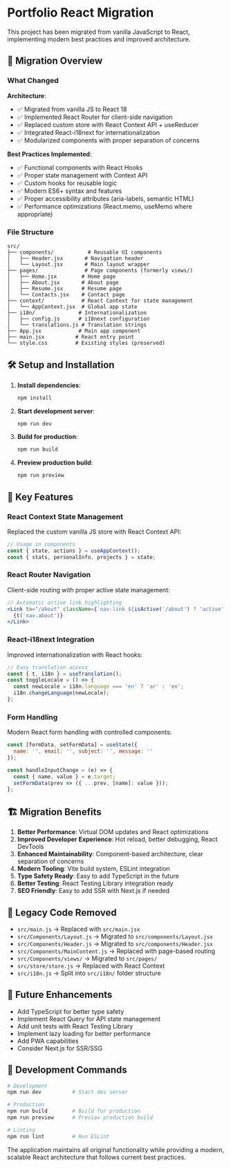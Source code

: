 # Portfolio React Migration

This project has been migrated from vanilla JavaScript to React, implementing modern best practices and improved architecture.

## 🚀 Migration Overview

### What Changed

**Architecture**:
- ✅ Migrated from vanilla JS to React 18
- ✅ Implemented React Router for client-side navigation
- ✅ Replaced custom store with React Context API + useReducer
- ✅ Integrated React-i18next for internationalization
- ✅ Modularized components with proper separation of concerns

**Best Practices Implemented**:
- ✅ Functional components with React Hooks
- ✅ Proper state management with Context API
- ✅ Custom hooks for reusable logic
- ✅ Modern ES6+ syntax and features
- ✅ Proper accessibility attributes (aria-labels, semantic HTML)
- ✅ Performance optimizations (React.memo, useMemo where appropriate)

### File Structure

```
src/
├── components/           # Reusable UI components
│   ├── Header.jsx       # Navigation header
│   └── Layout.jsx       # Main layout wrapper
├── pages/               # Page components (formerly views/)
│   ├── Home.jsx        # Home page
│   ├── About.jsx       # About page
│   ├── Resume.jsx      # Resume page
│   └── Contacts.jsx    # Contact page
├── context/            # React Context for state management
│   └── AppContext.jsx  # Global app state
├── i18n/              # Internationalization
│   ├── config.js      # i18next configuration
│   └── translations.js # Translation strings
├── App.jsx            # Main app component
├── main.jsx          # React entry point
└── style.css         # Existing styles (preserved)
```

## 🛠️ Setup and Installation

1. **Install dependencies**:
   ```bash
   npm install
   ```

2. **Start development server**:
   ```bash
   npm run dev
   ```

3. **Build for production**:
   ```bash
   npm run build
   ```

4. **Preview production build**:
   ```bash
   npm run preview
   ```

## 🔧 Key Features

### React Context State Management
Replaced the custom vanilla JS store with React Context API:

```jsx
// Usage in components
const { state, actions } = useAppContext();
const { stats, personalInfo, projects } = state;
```

### React Router Navigation
Client-side routing with proper active state management:

```jsx
// Automatic active link highlighting
<Link to="/about" className={`nav-link ${isActive('/about') ? 'active' : ''}`}>
  {t('nav.about')}
</Link>
```

### React-i18next Integration
Improved internationalization with React hooks:

```jsx
// Easy translation access
const { t, i18n } = useTranslation();
const toggleLocale = () => {
  const newLocale = i18n.language === 'en' ? 'ar' : 'en';
  i18n.changeLanguage(newLocale);
};
```

### Form Handling
Modern React form handling with controlled components:

```jsx
const [formData, setFormData] = useState({
  name: '', email: '', subject: '', message: ''
});

const handleInputChange = (e) => {
  const { name, value } = e.target;
  setFormData(prev => ({ ...prev, [name]: value }));
};
```

## 🏗️ Migration Benefits

1. **Better Performance**: Virtual DOM updates and React optimizations
2. **Improved Developer Experience**: Hot reload, better debugging, React DevTools
3. **Enhanced Maintainability**: Component-based architecture, clear separation of concerns
4. **Modern Tooling**: Vite build system, ESLint integration
5. **Type Safety Ready**: Easy to add TypeScript in the future
6. **Better Testing**: React Testing Library integration ready
7. **SEO Friendly**: Easy to add SSR with Next.js if needed

## 🔄 Legacy Code Removed

- `src/main.js` → Replaced with `src/main.jsx`
- `src/Components/Layout.js` → Migrated to `src/components/Layout.jsx`
- `src/Components/Header.js` → Migrated to `src/components/Header.jsx`
- `src/Components/MainContent.js` → Replaced with page-based routing
- `src/Components/views/` → Migrated to `src/pages/`
- `src/store/store.js` → Replaced with React Context
- `src/i18n.js` → Split into `src/i18n/` folder structure

## 🎯 Future Enhancements

- Add TypeScript for better type safety
- Implement React Query for API state management
- Add unit tests with React Testing Library
- Implement lazy loading for better performance
- Add PWA capabilities
- Consider Next.js for SSR/SSG

## 🚦 Development Commands

```bash
# Development
npm run dev          # Start dev server

# Production
npm run build        # Build for production
npm run preview      # Preview production build

# Linting
npm run lint         # Run ESLint
```

The application maintains all original functionality while providing a modern, scalable React architecture that follows current best practices. 